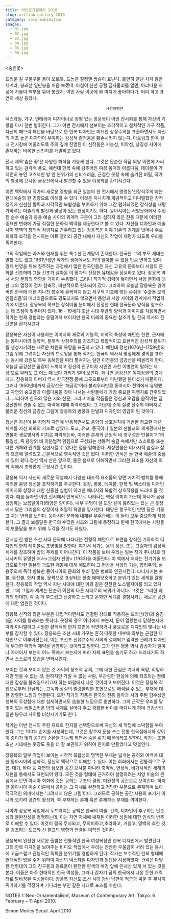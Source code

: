 ```yaml
---
title: 아트링크갤러리 2010
slug: artlink-gallery-2010
category: solo-exhibition
images:
  - 01.jpg
  - 02.jpg
  - 03.jpg
  - 04.jpg
  - 05.jpg
  - 06.jpg
---
```


&lt;숨은꽃&gt;

드리운 길 구불구불 용이 오르듯,
드높은 절정엔 쌍송이 표난다.
홀연히 만난 처지 밝은 세계라,
봉래산 일만봉을 처음 보겠네.
아침이 신선 궁궐 금자물쇠를 열면,
아리따운 허공에 가을이 백부용 묶어 놓겠지.
어떤 사람 이곳에 와 미치게 좋아하다가,
머리 깍고 표연히 세상 등졌나.

                                                사천이병연


텍스타일, 가구, 인테리어 디자이너로 정평 있는 장응복이 이번 전시회를 통해 자신의 기량을 다시 한번 발휘한다. 그가 이번 전시에서 선보이는 조각적이고 설치적인 가구 작품, 자신의 패브릭 패턴을 바탕으로 한 한복 디자인은 미묘한 상징주의를 표출하면서도 자신의 격조 높은 디자인이 부여하는 감성적 즐거움을 훼손시키지 않는다. 아트링크 한옥 실내 전시장에 어울리도록 주의 깊게 진열된 이 신작들은 기능성, 미학성, 상징성 사이에 존재하는 비옥한 신천지를 개발하고 있다.

전시 제목'숨은 꽃'은 다양한 해석을 가능케 한다. 그것은 단순한 작품 외양 이면에 자리하고 있는 감각적 풍요, 예컨대 한복 속에 감추어진 여성 몸매의 아름다움, 테이블이 가지런히 놓인 고즈넉한 방 안 분위기의 신비스러움, 근검한 옷장 속에 숨겨진 비밀, 작가의 병풍에 묘사된 금강산에서나 발견할 수 있을 야생화를 환기시킨다.  

이런 맥락에서 작가의 새로운 경향을 최근 일본의 한 전시에서 명명된‘신장식주의’라는 현대예술의 한 경향으로 이해할 수 있다. 이것은 지나치게 개념적이고 미니멀했던 창작 영역에 신선한 활력과 시각적인 복합성을 부여하기 위해 그간 폄하되었던 장식성을 재평가하려는 미술계의 발전과 맞닿아 있는 현상이기도 하다. 동아시아는 서양문화에서 수립된 순수 예술과 응용 예술 사이의 위계적 구분이 그리 심하지 않은 전통 때문에 이러한 중요한 변화에 가장 적절한 문화적 맥락을 제공한다고 볼 수 있다. 자신을 디자인과 예술 사이 영역의 창의적 점령자로 간주하고 있는 장응복은 이제 기존의 경계를 벗어나 주로 회화와 조각을 전시하는 아트 갤러리 공간 내에서 자신의 작업이 재평가 되도록 우리를 독려한다.

그의 작업에는 과거와 현재를 엮는 특수한 관계망이 존재한다. 한국은 그의 부모 세대는 말할 것도 없고 1961년생인 작가의 생애에서도 거의 알아볼 수 없을 만큼 변하고 있다. 경제 번영을 위해 질주하는 과정에서 많은 한국인들은 자신 고유의 문화보다 서양의 문화를 선호하며 그들 선조가 살아온 이 땅과의 진정한 유대감을 상실하고 있다. 장응복 역시 서양 문화의 영향을 기꺼이 수용했다. 그러나 작가적 경력이 쌓이면서 서양 문화에 대한 그의 열정이 점차 함축적, 비판적으로 완화되어 갔다. 그리하여 오늘날 장응복은 잃어버린 한국에 대한 지나친 향수에 굴복하지 않고 서구적 기호에 맞는 손쉬운 ‘수출용 오리엔탈리즘’의 매너리즘으로도 경도되지도 않으면서 동양과 서양 사이의 경계에서 작업하기에 이른다. 장응복의 목표는 장식미술 분야에서 진정한 현대 한국문화 양식을 창조하는 데 초점이 맞추어져 있다. 16 - 19세기 조선 시대 후반의 양식과 이미지를 차용하면서 작가는 현재 경험과는 동떨어져 보이지만 한국 미래의 중요한 참조가 될 한국 역사의 한 단면을 환기시킨다.

장응복은 자신이 사용하는 이미지와 재료의 기능적, 미학적 특성에 예민한 한편, 근자에는 동아시아의 철학적, 문화적 상징주의를 강조하고 복합적이고 표현적인 감성적 분위기를 생성시키려는 새로운 차원의 욕망을 표출하고 있다. 예컨대 정선(1676년-1759년)의 그림 위에 그려지는 자신의 드로잉을 통해 작가는 한국의 역사적 명장에게 경의를 표하는 동시에 강원도 북부 동해안을 따라 펼쳐지는 일만 이천봉의 금강산을 떠올리게 한다. 오늘날 금강산은 꿈같이 느껴지고 정선의 친구이자 시인인 사천 이병연이 말하는‘세상’으로 부터도 그 어느 때 보다 거리가 멀어 보인다. 왜냐면 금강산은 독재정권의 경계지대, 장응복의 아버지 역시 한국전쟁 중에 그곳으로부터 피난했던 분이셨기 때문이다. 그러나 1950년대까지 금강산은 ‘해금강’이라 불리우리만큼 동아시아 전역에서 유명했고 자연의 숭고함과 아름다움을 찾아 나서는 사람들에게 가장 중요한 여행지로 간주되었다. 그리하여 한국의 많은 시와 산문, 그리고 미술 작품들은 정신과 오감을 움직이는 금강산만의 견줄 수 없는 마력에 대해 피력하였다. 그 가운데 소위 실경 산수의 아버지로 불리운 정선의 금강산 그림이 장응복의 병풍과 판넬화 디자인의 영감이 된 것이다.

정선은 자신이 본 경험적 자연에 반응하면서도 음양의 상호원칙에 기반한 정교한 개념 체계를 자신 회화의 기조로 삼았다. 도교, 유교, 중국이나 일본의 선불교의 세계관에서는 만물이 생로병사의 이치로 파악되는바, 이러한 존재의 근원적 비 영구성은 만물이‘기’의 통일성, 즉 음양의 비 이분법적 얽힘으로 구성되는 생동적 숨결 속에서만 스스로를 또는 다른 개체와 관계를 실현시킬 수 있다는 점을 말해준다. 세상만물은 비가시적 숨결과 삶의 흐름에 열려있고 근본적으로 영속적인 것은 없다. 이러한 인식은 늘 한국 예술의 중심에 있어 왔다.정선 역시 산은 양으로, 물은 음으로 이해하면서 그러한 요소를 자신의 회화 속에서 조화롭게 구성시킨 것이다.

장응복 역시 자신의 새로운 작업에서 다양한 대조적 요소들의 양면 가치적 병치를 통해 이러한 음양 정신을 포착하기를 추구한다. 옷장, 병풍, 테이블, 한복 및 텍스타일 디자인 이미지와 상징에 대한 신중한 실험이 이러한 에너지의 복합적 상호작용을 드러내 줄 것이다. 예를 들자면 이번 전시에서 반복적으로 나타나는 핵심 이미지 가운데 하나가 음을 상징하는 보름달이다(태양은 양이다). 내부 구멍이 달 모양 같이 뚫려있는 있는 큰 옷장에서 달은 그리움의 상징이자 초월적 욕망을 암시한다. 태양은 항구적인 반면 달은 기울고 차는 변화를 보인다. 동아시아 문화에 내재된 우주관에는 이 둘이 모두 중요하게 작용한다. 그 결과 보름달은 한국의 수많은 시조와 그림에 등장하고 한때 한국에서는 사람들이 보름달을 보기 위해 누각을 짓기도 하였다.  

전시실 한 방은 조선 시대 문짝에 나타나는 전형적 패턴으로 표면을 장식한 기하학적 디자인의 한지 테이블로 조명빛을 발한다. 여기서 작가는 음의 정신, 또는 그림자의 감상적 세계를 창조하며 밤의 주제를 이어나간다. 이 작품을 보며 우리는 일본 작가 주니치로 타니사키의 유명한 저서<그림자 찬양> (1933)을 떠올린다. 이 책에서 저자는 전기기술 보급으로 인한 일본의 과도한 계몽에 대해 애도하며 그 현상을 서양의 기술, 합리주의, 실용주의에 즉각 항복한 동아시아의 문화의 뿌리 깊은 병폐와 연관시킨다. 타니사키는 촛불, 등잔불, 한지 병풍, 문짝으로 표상되는 한층 애매모호하고 분위기 있는 세계를 갈망한다. 장응복의 작업 역시 지난 시대에 대한 이와 같은 잔잔한 노스텔지아를 띄고 있지만, 그의 그림자 세계는 단순히 이전의 다른 시대로의 복귀가 아니다. 그것은 그러한 과거의 현대판, 즉 좀 더 부드럽고 선량하고 느리고 온화한 세계를 경험시키는 새로운 공간에 대한 염원인 것이다.

장응복 신작의 많은 부분은 대립적이면서도 연결된 상태로 작용하는 드러냄(양)과 숨김(음) 사이를 왕래하는 듯하다. 옷장의 경우 어디에서 보는지, 문이 열렸는지 닫혔는지에 따라 미니멀하고 시원한 황백색의 한지 표면에 직면하거나 풍요로운 디자인의 빛나는 내부를 감지할 수 있다. 장응복은 조선 시대 가구는 흔히 따듯한 내부에 외부는 근검한 디자인으로 이루어졌는데, 이는 조선조 신유교주의 사회의 절제되고 엄격한 관례가 디자인에 부과한 미학적 제약을 반영하는 것이라고 말한다. 그가 만든 병풍 역시 감상자가 얼마나 가까이서 보는지 어느 쪽에서 보는지에 따라 자체 표면을 숨기도 하고 드러내기도 하면서 스스로의 모습을 변화시킨다.

보이는 것과 보이지 않는 것 사이의 창조적 유희, 그에 대한 관심은 기대와 욕망, 희망하지만 얻을 수 없는 것, 원하지만 가질 수 없는 사람, 무관심한 현실에 의해 좌초되는 꿈에 대한 감상을 불러일으키고자 하는 바람에서 나온 것이라고 보여진다. 이것은 장응복 작업으로부터 전달되는, 고독과 상실의 멜랑콜리한 표현으로도 해석될 수 있는 부재에 대한 강렬한 느낌과 연결된다. 또한 작가의 작품은 한국의 전통 음악과 시의 주된 감수성인 행복의 무상함에 대한 섬세하면서도 씁쓸한 느낌으로 충만하다. 그의 근작은 우리를 달빛이 있는 비밀스러운 밤의 세계로 실어다 주고 광활한 바다를 떠다니게 하며 금강산의 일만 봉우리 사이를 비상시키기도 한다.  

작가는 이번 전시의 주된 재료로 한지를 선택함으로써 자신의 새 작업에 소박함을 부여한다. 그는 100% 순지를 사용하는데, 그것은 창호지 문을 쓰는 전통 한옥집에서와 같이 이 종이가 빛과 공기의 순환을 가능케 하면서 숨을 쉬기 때문이라고 말한다. 작가는 또한 조선 시대에는 옷장도 옷을 더 잘 보관하기 위하여 한지로 만들었다고 덧붙인다.

장응복의 일부 작업이 보이는 시각적 복합성의 명백한 부재는 넓게는 공허와 여백에 대한 동아시아의 철학적, 정신적 맥락으로 이해할 수 있다. 이는 회화에서는 전통적으로 구름, 대기, 바다 등 자연의 심오한 공간 묘사뿐 아니라 축약적, 연상적, 비가시적인 세계의 재현을 통해서도 표현되어 왔다. 모든 것을 형태에 근거하여 설명하려는 서양 미술의 관점에서 보면 아시아 회화에 깃든 공허는 구조의 결핍, 미완성의 공간으로 보여진다. 하지만 동아시아 미술 이론에서 공허는 그 자체로 완전하고 정당한 부분으로 존재하며 보다 적극적인 의미에서는 '그려지지 않은 그림’이다. 그러므로 공허는 공간 사용의 포기가 아니라 오히려 공간의 활성화, 즉 부재하는 존재 혹은 존재하는 부재를 의미한다.  

나아가 장응복 작업에서 두드러지는 공백은 한국의 미술, 건축, 디자인이 추구하는 단순성과 불완전성을 병행하는데, 이는 자연 자체에 내재된 이러한 성질에 대한 인식의 반추로 이해할 수 있다. 이것이 결국 무시되고, 무의미하고,초라하고, 거칠고, 명백히 추한 것을 강조하는 도교와 선 불교의 영향과 연결된 미학인 것이다.

장응복의 완전한 새로운 출발은 전통적인 한국 여성복장인 한복 디자인에서 발견된다. 그의 한복 디자인을 보여주는 비디오 작업에서 우리는 잔잔한 우울감이 서려 있는 동시에 고급스럽고 관능적인 독특한 분위기를 경험하게 된다. 작가는 보수적인 한복 형태에 현대적인 맛을 주기 위하여 자신의 텍스타일 디자인과 원단을 사용하였다. 관객은 다양한 연령대의 그의 친구들과 동료들이 완전한 흰색의 배경 앞에 인내심 있게 서 있는 것을 본다. 이들은 아주 현대적인 한국 여성들, 그러나 갑자기 꿈의 한국에서 나온 듯한 캐릭터로 탈바꿈된 여성들이다. 장응복 자신도 조선 시대 양반 남편이 적군과 싸운 후 무사히 귀가하기를 걱정하며 기다리는 부인 같은 자태로 포즈를 취한다.

NOTES
1.’Neo-Ornamentalism’, Museum of Contemporary Art, Tokyo. 6 February – 11 April 2010.


Simon Morley
Seoul. April 2010
